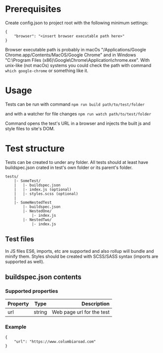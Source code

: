 # Prerequisites

Create config.json to project root with the following minimum settings:

```
{
	"browser": "<insert browser executable path here>"
}
```

Browser executable path is probably in macOs "/Applications/Google Chrome.app/Contents/MacOS/Google Chrome" and in Windows "C:\Program Files (x86)\Google\Chrome\Application\chrome.exe". With unix-like (not macOs) systems you could check the path with command `which google-chrome` or something like it.

# Usage

Tests can be run with command `npm run build path/to/test/folder`

and with a watcher for file changes `npm run watch path/to/test/folder`

Command opens the test's URL in a browser and injects the built js and style files to site's DOM.

# Test structure

Tests can be created to under any folder. All tests should at least have buildspec.json crated in test's own folder or its parent's folder.

```
tests/
	|- SomeTest/
	|	|- buildspec.json
	|	|- index.js (optional)
	|	|- styles.scss (optional)
	|
	|- SomeNestedTest
		|- buildspec.json
		|- NestedOne/
			|- index.js
		|- NestedTwo/
			|- index.js
```

## Test files

In JS files ES6, imports, etc are supported and also rollup will bundle and minify them. Styles should be created with SCSS/SASS syntax (imports are supported as well).

## buildspec.json contents

### Supported properties

| Property |  Type  |               Description |
| -------- | :----: | ------------------------: |
| url      | string | Web page url for the test |

### Example

```
{
	"url": "https://www.columbiaroad.com"
}
```

